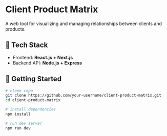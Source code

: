 # Client Product Matrix

A web tool for visualizing and managing relationships between clients and products.

## 🧱 Tech Stack

- Frontend: **React.js + Next.js**
- Backend API: **Node.js + Express**

## 🚀 Getting Started

```bash
# clone repo
git clone https://github.com/your-username/client-product-matrix.git
cd client-product-matrix

# install dependencies
npm install

# run dev server
npm run dev
